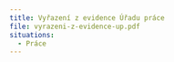 ```yaml
---
title: Vyřazení z evidence Úřadu práce
file: vyrazeni-z-evidence-up.pdf
situations:
  - Práce
---
```

